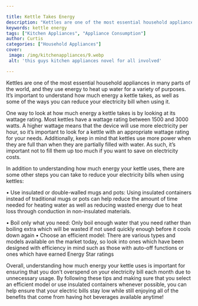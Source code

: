 ```yaml
---

title: Kettle Takes Energy
description: "Kettles are one of the most essential household appliances in many parts of the world, and they use energy to heat up water for a ...learn about it in this post"
keywords: kettle energy
tags: ["Kitchen Appliances", "Appliance Consumption"]
author: Curtis
categories: ["Household Appliances"]
cover: 
 image: /img/kitchenappliances/9.webp
 alt: 'this guys kitchen appliances novel for all involved'

---
```


Kettles are one of the most essential household appliances in many parts of the world, and they use energy to heat up water for a variety of purposes. It’s important to understand how much energy a kettle takes, as well as some of the ways you can reduce your electricity bill when using it.

One way to look at how much energy a kettle takes is by looking at its wattage rating. Most kettles have a wattage rating between 1500 and 3000 watts. A higher wattage means that the device will use more electricity per hour, so it’s important to look for a kettle with an appropriate wattage rating for your needs. Additionally, keep in mind that kettles use more power when they are full than when they are partially filled with water. As such, it’s important not to fill them up too much if you want to save on electricity costs.

In addition to understanding how much energy your kettle uses, there are some other steps you can take to reduce your electricity bills when using kettles: 

• Use insulated or double-walled mugs and pots: Using insulated containers instead of traditional mugs or pots can help reduce the amount of time needed for heating water as well as reducing wasted energy due to heat loss through conduction in non-insulated materials. 

• Boil only what you need: Only boil enough water that you need rather than boiling extra which will be wasted if not used quickly enough before it cools down again 
• Choose an efficient model: There are various types and models available on the market today, so look into ones which have been designed with efficiency in mind such as those with auto-off functions or ones which have earned Energy Star ratings 

Overall, understanding how much energy your kettle uses is important for ensuring that you don’t overspend on your electricity bill each month due to unnecessary usage. By following these tips and making sure that you select an efficient model or use insulated containers whenever possible, you can help ensure that your electric bills stay low while still enjoying all of the benefits that come from having hot beverages available anytime!
